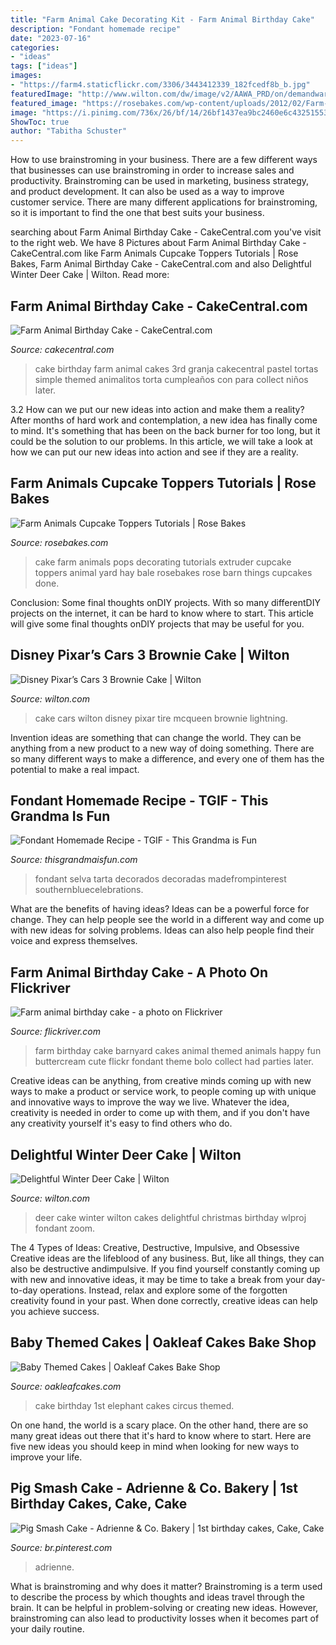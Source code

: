 ```yaml
---
title: "Farm Animal Cake Decorating Kit - Farm Animal Birthday Cake"
description: "Fondant homemade recipe"
date: "2023-07-16"
categories:
- "ideas"
tags: ["ideas"]
images:
- "https://farm4.staticflickr.com/3306/3443412339_182fcedf8b_b.jpg"
featuredImage: "http://www.wilton.com/dw/image/v2/AAWA_PRD/on/demandware.static/-/Sites-wilton-project-master/default/dwc6245ec5/images/project/WLPROJ-8929/CaBrHa_35904 04.jpg?sw=1000&amp;sh=1000&amp;sm=fit"
featured_image: "https://rosebakes.com/wp-content/uploads/2012/02/Farm-Yard-Animals-Cake.jpg"
image: "https://i.pinimg.com/736x/26/bf/14/26bf1437ea9bc2460e6c43251553ea03.jpg"
ShowToc: true
author: "Tabitha Schuster"
---
```



How to use brainstroming in your business.
There are a few different ways that businesses can use brainstroming in order to increase sales and productivity. Brainstroming can be used in marketing, business strategy, and product development. It can also be used as a way to improve customer service. There are many different applications for brainstroming, so it is important to find the one that best suits your business.

	

		
searching about Farm Animal Birthday Cake - CakeCentral.com you've visit to the right web. We have 8 Pictures about Farm Animal Birthday Cake - CakeCentral.com like Farm Animals Cupcake Toppers Tutorials | Rose Bakes, Farm Animal Birthday Cake - CakeCentral.com and also Delightful Winter Deer Cake | Wilton. Read more:
		
    
## Farm Animal Birthday Cake - CakeCentral.com

<img loading=lazy src="https://cdn001.cakecentral.com/gallery/2015/03/900_806767cPzi_farm-animal-birthday-cake.jpg" onerror="this.onerror=null;this.src='https://tse2.mm.bing.net/th?id=OIP.PW92o1YGRqc5nCDhv5o9aAHaLH&amp;pid=15.1';" alt="Farm Animal Birthday Cake - CakeCentral.com">

_Source: cakecentral.com_

>cake birthday farm animal cakes 3rd granja cakecentral pastel tortas simple themed animalitos torta cumpleaños con para collect niños later. 

	

3.2 How can we put our new ideas into action and make them a reality?
After months of hard work and contemplation, a new idea has finally come to mind. It's something that has been on the back burner for too long, but it could be the solution to our problems. In this article, we will take a look at how we can put our new ideas into action and see if they are a reality.

    
## Farm Animals Cupcake Toppers Tutorials | Rose Bakes

<img loading=lazy src="https://rosebakes.com/wp-content/uploads/2012/02/Farm-Yard-Animals-Cake.jpg" onerror="this.onerror=null;this.src='https://tse2.mm.bing.net/th?id=OIP.mqPM09GZHo3FOnZBLsuKFAHaLQ&amp;pid=15.1';" alt="Farm Animals Cupcake Toppers Tutorials | Rose Bakes">

_Source: rosebakes.com_

>cake farm animals pops decorating tutorials extruder cupcake toppers animal yard hay bale rosebakes rose barn things cupcakes done. 

	

Conclusion: Some final thoughts onDIY projects.
With so many differentDIY projects on the internet, it can be hard to know where to start. This article will give some final thoughts onDIY projects that may be useful for you.

    
## Disney Pixar’s Cars 3 Brownie Cake | Wilton

<img loading=lazy src="http://www.wilton.com/dw/image/v2/AAWA_PRD/on/demandware.static/-/Sites-wilton-project-master/default/dwc6245ec5/images/project/WLPROJ-8929/CaBrHa_35904 04.jpg?sw=1000&amp;sh=1000&amp;sm=fit" onerror="this.onerror=null;this.src='https://tse2.mm.bing.net/th?id=OIP.4PCwyRL07Y71mBKdfLPxpAHaHa&amp;pid=15.1';" alt="Disney Pixar’s Cars 3 Brownie Cake | Wilton">

_Source: wilton.com_

>cake cars wilton disney pixar tire mcqueen brownie lightning. 

	

Invention ideas are something that can change the world. They can be anything from a new product to a new way of doing something. There are so many different ways to make a difference, and every one of them has the potential to make a real impact.

    
## Fondant Homemade Recipe - TGIF - This Grandma Is Fun

<img loading=lazy src="https://www.thisgrandmaisfun.com/wp-content/uploads/2013/05/KymsCake.jpg" onerror="this.onerror=null;this.src='https://tse4.mm.bing.net/th?id=OIP.9pKIlxs_4A64mk_NHGsuDgHaJ4&amp;pid=15.1';" alt="Fondant Homemade Recipe - TGIF - This Grandma is Fun">

_Source: thisgrandmaisfun.com_

>fondant selva tarta decorados decoradas madefrompinterest southernbluecelebrations. 

	

What are the benefits of having ideas?
Ideas can be a powerful force for change. They can help people see the world in a different way and come up with new ideas for solving problems. Ideas can also help people find their voice and express themselves.

    
## Farm Animal Birthday Cake - A Photo On Flickriver

<img loading=lazy src="https://farm4.staticflickr.com/3306/3443412339_182fcedf8b_b.jpg" onerror="this.onerror=null;this.src='https://tse3.mm.bing.net/th?id=OIP.6tSSxBT8P6UuOzsqEQ0GbQHaH5&amp;pid=15.1';" alt="Farm animal birthday cake - a photo on Flickriver">

_Source: flickriver.com_

>farm birthday cake barnyard cakes animal themed animals happy fun buttercream cute flickr fondant theme bolo collect had parties later. 

	

Creative ideas can be anything, from creative minds coming up with new ways to make a product or service work, to people coming up with unique and innovative ways to improve the way we live. Whatever the idea, creativity is needed in order to come up with them, and if you don't have any creativity yourself it's easy to find others who do.

    
## Delightful Winter Deer Cake | Wilton

<img loading=lazy src="https://www.wilton.com/dw/image/v2/AAWA_PRD/on/demandware.static/-/Sites-wilton-project-master/default/dwff0fa31b/images/project/WLPROJ-9363/DeCaSeFe_48289-01.jpg?sw=1000&amp;sh=1000&amp;sm=fit" onerror="this.onerror=null;this.src='https://tse2.mm.bing.net/th?id=OIP.aRvqwEZoRWuKAXTc714O4gHaHa&amp;pid=15.1';" alt="Delightful Winter Deer Cake | Wilton">

_Source: wilton.com_

>deer cake winter wilton cakes delightful christmas birthday wlproj fondant zoom. 

	

The 4 Types of Ideas: Creative, Destructive, Impulsive, and Obsessive
Creative ideas are the lifeblood of any business. But, like all things, they can also be destructive andimpulsive. If you find yourself constantly coming up with new and innovative ideas, it may be time to take a break from your day-to-day operations. Instead, relax and explore some of the forgotten creativity found in your past. When done correctly, creative ideas can help you achieve success.

    
## Baby Themed Cakes | Oakleaf Cakes Bake Shop

<img loading=lazy src="https://farm2.staticflickr.com/1652/24936433351_013695d5a1_b.jpg" onerror="this.onerror=null;this.src='https://tse3.mm.bing.net/th?id=OIP.AK2gPIR1NCyInParbLULvAHaLG&amp;pid=15.1';" alt="Baby Themed Cakes | Oakleaf Cakes Bake Shop">

_Source: oakleafcakes.com_

>cake birthday 1st elephant cakes circus themed. 

	

On one hand, the world is a scary place. On the other hand, there are so many great ideas out there that it's hard to know where to start. Here are five new ideas you should keep in mind when looking for new ways to improve your life.

    
## Pig Smash Cake - Adrienne &amp; Co. Bakery | 1st Birthday Cakes, Cake, Cake

<img loading=lazy src="https://i.pinimg.com/736x/26/bf/14/26bf1437ea9bc2460e6c43251553ea03.jpg" onerror="this.onerror=null;this.src='https://tse2.mm.bing.net/th?id=OIP.ZUXrL3UHBPeLjPdJIVYzvAHaJ3&amp;pid=15.1';" alt="Pig Smash Cake - Adrienne &amp; Co. Bakery | 1st birthday cakes, Cake, Cake">

_Source: br.pinterest.com_

>adrienne. 

	

What is brainstroming and why does it matter?
Brainstroming is a term used to describe the process by which thoughts and ideas travel through the brain. It can be helpful in problem-solving or creating new ideas. However, brainstroming can also lead to productivity losses when it becomes part of your daily routine.

